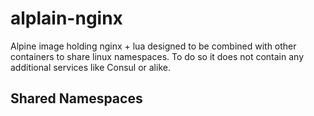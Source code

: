 # alplain-nginx

Alpine image holding nginx + lua designed to be combined with other containers to share linux namespaces.
To do so it does not contain any additional services like Consul or alike.

## Shared Namespaces

